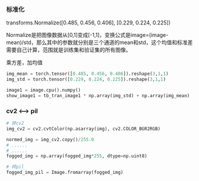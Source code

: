 ### 标准化
transforms.Normalize([0.485, 0.456, 0.406], [0.229, 0.224, 0.225])

Normalize是把图像数据从[0,1]变成[-1,1]，变换公式是image=(image-mean)/std，那么其中的参数就分别是三个通道的mean和std，这个均值和标准差需要自己计算，范围就是训练集和验证集的所有图像。

乘方差，加均值

```python
img_mean = torch.tensor([0.485, 0.456, 0.406]).reshape(3,1,1)
img_std = torch.tensor([0.229, 0.224, 0.225]).reshape(3,1,1)

image1 = image.cpu().numpy()
show_image1 = tb_tran_image1 * np.array(img_std) + np.array(img_mean)
```


### cv2 <--> pil

```python
# 转cv2
img_cv2 = cv2.cvtColor(np.asarray(img), cv2.COLOR_BGR2RGB)

normed_img = img_cv2.copy()/255.0
# ......
# ......
fogged_img = np.array(fogged_img*255, dtype=np.uint8)

# 转pil
fogged_img_pil = Image.fromarray(fogged_img)
```

